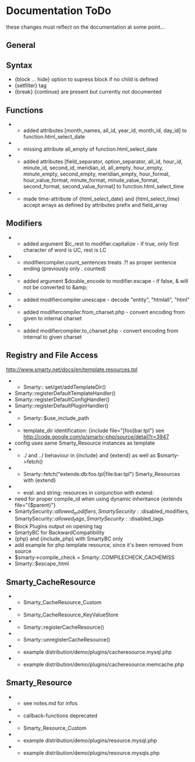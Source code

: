 # Documentation ToDo #

these changes must reflect on the documentation at some point…

## General ##


## Syntax ##

* {block ... hide} option to supress block if no child is defined
* {setfilter} tag 
* {break} {continue} are present but currently not documented


## Functions ##

* - added attributes [month_names, all_id, year_id, month_id, day_id] to function.html_select_date
* - missing attribute all_empty of function.html_select_date
* - added attributes [field_separator, option_separator, all_id, hour_id, minute_id, second_id, meridian_id, all_empty, hour_empty, minute_empty, second_empty, meridian_empty, hour_format, hour_value_format, minute_format, minute_value_format, second_format, second_value_format] to function.html_select_time
* - made time-attribute of {html_select_date} and {html_select_time} accept arrays as defined by attributes prefix and field_array


## Modifiers ##

* - added argument $lc_rest to modifier.capitalize - if true, only first character of word is UC, rest is LC
* - modifiercompiler.count_sentences treats .?! as proper sentence ending (previously only . counted)
* - added argument $double_encode to modifier.escape - if false, &amp; will not be converted to &amp;amp;
* - added modifiercompiler.unescape - decode "entity", "htmlall", "html"
* - added modifiercompiler.from_charset.php - convert encoding from given to internal charset
* - added modifiercompiler.to_charset.php - convert encoding from internal to given charset


## Registry and File Access ##

http://www.smarty.net/docs/en/template.resources.tpl

* - Smarty:: set/get/addTemplateDir()
* Smarty::registerDefaultTemplateHandler()
* Smarty::registerDefaultConfigHandler()
* Smarty::registerDefaultPluginHandler()
* - Smarty::$use_include_path
* - template_dir identification: {include file="[foo]bar.tpl"} see http://code.google.com/p/smarty-php/source/detail?r=3947
* config uses same Smarty_Resource instances as template
* - ./ and ../ behaviour in {include} and {extend} as well as $smarty->fetch()
* - Smarty::fetch("extends:db:foo.tpl|file:bar.tpl") Smarty_Resources with {extend}
* - eval: and string: resources in conjunction with extend:
* need for proper compile_id when using dynamic inheritance {extends file="{$parent}"}
* SmartySecurity::$allowed_modifiers, SmartySecurity::$disabled_modifiers, SmartySecurity::$allowed_tags, SmartySecurity::$disabled_tags
* Block Plugins output on opening tag
* SmartyBC for BackwardCompatibility
* {php} and {include_php} with SmartyBC only
* add example for php template resource, since it's been removed from source
* $smarty->compile_check = Smarty:.COMPILECHECK_CACHEMISS
* Smarty::$escape_html 


## Smarty_CacheResource ##

* - Smarty_CacheResource_Custom
* - Smarty_CacheResource_KeyValueStore
* - Smarty::registerCacheResource()
* - Smarty::unregisterCacheResource()
* - example distribution/demo/plugins/cacheresource.mysql.php
* - example distribution/demo/plugins/cacheresource.memcache.php


## Smarty_Resource ##

* - see notes.md for infos
* - callback-functions deprecated
* - Smarty_Resource_Custom
* - example distribution/demo/plugins/resource.mysql.php
* - example distribution/demo/plugins/resource.mysqls.php

